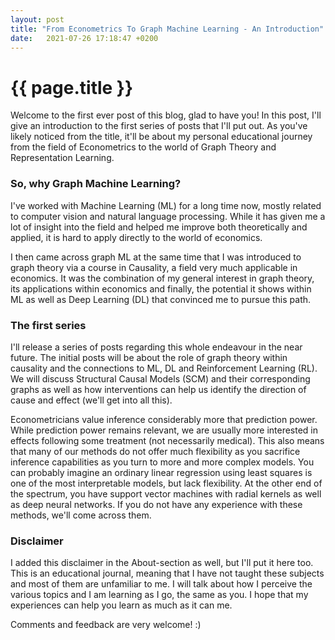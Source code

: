 ```yaml
---
layout: post
title: "From Econometrics To Graph Machine Learning - An Introduction"
date:   2021-07-26 17:18:47 +0200
---
```


# {{ page.title }}

Welcome to the first ever post of this blog, glad to have you! In this post, I'll give an introduction to the first series of posts that I'll put out. As you've likely noticed from the title, it'll be about my personal educational journey from the field of Econometrics to the world of Graph Theory and Representation Learning. 

### So, why Graph Machine Learning?

I've worked with Machine Learning (ML) for a long time now, mostly related to computer vision and natural language processing. While it has given me a lot of insight into the field and helped me improve both theoretically and applied, it is hard to apply directly to the world of economics. 

I then came across graph ML at the same time that I was introduced to graph theory via a course in Causality, a field very much applicable in economics. It was the combination of my general interest in graph theory, its applications within economics and finally, the potential it shows within ML as well as Deep Learning (DL) that convinced me to pursue this path.

### The first series

I'll release a series of posts regarding this whole endeavour in the near future. The initial posts will be about the role of graph theory within causality and the connections to ML, DL and Reinforcement Learning (RL). We will discuss Structural Causal Models (SCM) and their corresponding graphs as well as how interventions can help us identify the direction of cause and effect (we'll get into all this). 

Econometricians value inference considerably more that prediction power. While prediction power remains relevant, we are usually more interested in effects following some treatment (not necessarily medical). This also means that many of our methods do not offer much flexibility as you sacrifice inference capabilities as you turn to more and more complex models. You can probably imagine an ordinary linear regression using least squares is one of the most interpretable models, but lack flexibility. At the other end of the spectrum, you have support vector machines with radial kernels as well as deep neural networks. If you do not have any experience with these methods, we'll come across them.


### Disclaimer

I added this disclaimer in the About-section as well, but I'll put it here too. This is an educational journal, meaning that I have not taught these subjects and most of them are unfamiliar to me. I will talk about how I perceive the various topics and I am learning as I go, the same as you. I hope that my experiences can help you learn as much as it can me.

Comments and feedback are very welcome! :)







